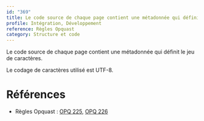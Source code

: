 ```yaml
---
id: "369"
title: Le code source de chaque page contient une métadonnée qui définit l'encodage. Celui-ci doit être UTF-8.
profile: Intégration, Développement
reference: Règles Opquast
category: Structure et code
---
```


Le code source de chaque page contient une métadonnée qui définit le jeu de caractères.

Le codage de caractères utilisé est UTF-8.

# Références

* Règles Opquast : [OPQ 225](https://checklists.opquast.com/fr/assurance-qualite-web/le-code-source-de-chaque-page-contient-une-metadonnee-qui-definit-le-jeu-de-caracteres), [OPQ 226](https://checklists.opquast.com/fr/assurance-qualite-web/le-codage-de-caracteres-utilise-est-utf-8)
